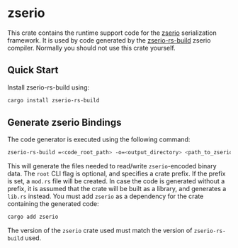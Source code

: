 # zserio

This crate contains the runtime support code for the
[zserio](http://zserio.org/) serialization framework. It is used by code
generated by the [zserio-rs-build](https://crates.io/crates/zserio-rs-build) zserio
compiler. Normally you should not use this crate yourself.

## Quick Start

Install zserio-rs-build using:

```sh
cargo install zserio-rs-build
```

## Generate zserio Bindings

The code generator is executed using the following command:

```sh
zserio-rs-build =<code_root_path> -o=<output_directory> <path_to_zserio_files>
```

This will generate the files needed to read/write `zserio`-encoded binary data.
The `root` CLI flag is optional, and specifies a crate prefix. If the prefix is
set, a `mod.rs` file will be created. In case the code is generated without a
prefix, it is assumed that the crate will be built as a library, and generates
a `lib.rs` instead. You must add `zserio` as a dependency for the crate
containing the generated code:

```sh
cargo add zserio
```

The version of the `zserio` crate used must match the version of `zserio-rs-build` used.
